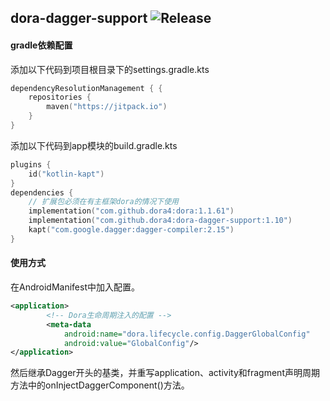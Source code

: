 dora-dagger-support
![Release](https://jitpack.io/v/dora4/dora-dagger-support.svg)
--------------------------------

#### gradle依赖配置

添加以下代码到项目根目录下的settings.gradle.kts
```kotlin
dependencyResolutionManagement { {
    repositories {
        maven("https://jitpack.io")
    }
}
```
添加以下代码到app模块的build.gradle.kts
```kotlin
plugins {
    id("kotlin-kapt")
}
dependencies {
    // 扩展包必须在有主框架dora的情况下使用
    implementation("com.github.dora4:dora:1.1.61")
    implementation("com.github.dora4:dora-dagger-support:1.10")
    kapt("com.google.dagger:dagger-compiler:2.15")
}
```

#### 使用方式

在AndroidManifest中加入配置。
```xml
<application>
        <!-- Dora生命周期注入的配置 -->
        <meta-data
            android:name="dora.lifecycle.config.DaggerGlobalConfig"
            android:value="GlobalConfig"/>
</application>
```
然后继承Dagger开头的基类，并重写application、activity和fragment声明周期方法中的onInjectDaggerComponent()方法。



